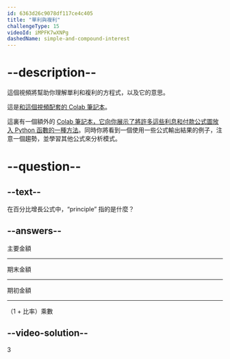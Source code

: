 ```yaml
---
id: 6363d26c9078df117ce4c405
title: "單利與複利"
challengeType: 15
videoId: iMPFK7wXNPg
dashedName: simple-and-compound-interest
---
```


# --description--

這個視頻將幫助你理解單利和複利的方程式，以及它的意思。

這是<a href="https://colab.research.google.com/drive/1IVBaeX84arJXS73raRROaxbz4qMyFVb6?usp=sharing" target="_blank" rel="noopener noreferrer nofollow">和這個視頻配套的 Colab 筆記本</a>。

這裏有一個額外的 <a href="https://colab.research.google.com/drive/1-HWYmzKn6HmEUWMBv7G525CpoQpm8TnN?usp=sharing" target="_blank" rel="noopener noreferrer nofollow">Colab 筆記本，它向你展示了將許多這些利息和付款公式圖放入 Python 函數的一種方法</a>。同時你將看到一個使用一些公式輸出結果的例子，注意一個趨勢，並學習其他公式來分析模式。

# --question--

## --text--

在百分比增長公式中，“principle” 指的是什麼？

## --answers--

主要金額

---

期末金額

---

期初金額

---

（1 + 比率）乘數

## --video-solution--

3
